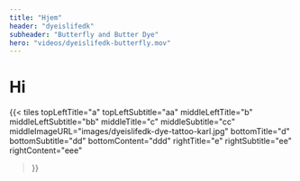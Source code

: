 ```yaml
---
title: "Hjem"
header: "dyeislifedk"
subheader: "Butterfly and Butter Dye"
hero: "videos/dyeislifedk-butterfly.mov"
---
```


# Hi

{{< tiles
  topLeftTitle="a"
  topLeftSubtitle="aa"
  middleLeftTitle="b"
  middleLeftSubtitle="bb"
  middleTitle="c"
  middleSubtitle="cc"
  middleImageURL="images/dyeislifedk-dye-tattoo-karl.jpg"
  bottomTitle="d"
  bottomSubtitle="dd"
  bottomContent="ddd"
  rightTitle="e"
  rightSubtitle="ee"
  rightContent="eee"
>}}
